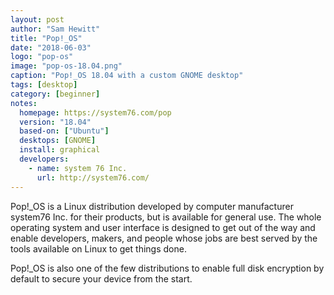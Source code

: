 ```yaml
---
layout: post
author: "Sam Hewitt"
title: "Pop!_OS"
date: "2018-06-03"
logo: "pop-os"
image: "pop-os-18.04.png"
caption: "Pop!_OS 18.04 with a custom GNOME desktop"
tags: [desktop]
category: [beginner]
notes:
  homepage: https://system76.com/pop
  version: "18.04"
  based-on: ["Ubuntu"]
  desktops: [GNOME]
  install: graphical
  developers:
    - name: system 76 Inc.
      url: http://system76.com/
---
```


Pop!_OS is a Linux distribution developed by computer manufacturer system76 Inc. for their products, but is available for general use. The whole operating system and user interface is designed to get out of the way and enable developers, makers, and people whose jobs are best served by the tools available on Linux to get things done.

Pop!_OS is also one of the few distributions to enable full disk encryption by default to secure your device from the start.
